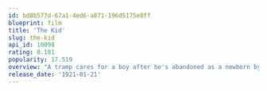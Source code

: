 ```yaml
---
id: bd8b577d-67a1-4ed6-a871-196d5175e8ff
blueprint: film
title: 'The Kid'
slug: the-kid
api_id: 10098
rating: 8.181
popularity: 17.519
overview: "A tramp cares for a boy after he's abandoned as a newborn by his mother. Later the mother has a change of heart and aches to be reunited with her son."
release_date: '1921-01-21'
---
```

